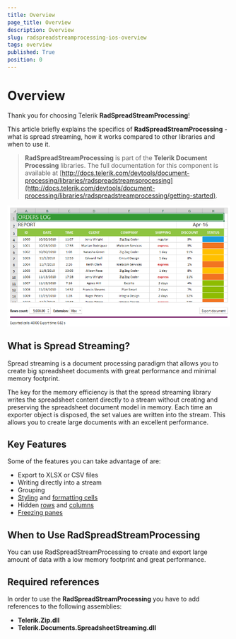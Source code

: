 ```yaml
---
title: Overview
page_title: Overview
description: Overview
slug: radspreadstreamprocessing-ios-overview
tags: overview
published: True
position: 0
---
```


# Overview

Thank you for choosing Telerik **RadSpreadStreamProcessing**!

This article briefly explains the specifics of **RadSpreadStreamProcessing** - what is spread streaming, how it works compared to other libraries and when to use it.


>**RadSpreadStreamProcessing** is part of the **Telerik Document Processing** libraries. The full documentation for this component is available at [http://docs.telerik.com/devtools/document-processing/libraries/radspreadstreamsprocessing](http://docs.telerik.com/devtools/document-processing/libraries/radspreadstreamprocessing/getting-started).



![](images/SpreadStreamProcessing-Overview_01.png)

## What is Spread Streaming?

Spread streaming is a document processing paradigm that allows you to create big spreadsheet documents with great performance and minimal memory footprint. 

The key for the memory efficiency is that the spread streaming library writes the spreadsheet content directly to a stream without creating and preserving the spreadsheet document model in memory. Each time an exporter object is disposed, the set values are written into the stream. This allows you to create large documents with an excellent performance.

## Key Features

Some of the features you can take advantage of are:

* Export to XLSX or CSV files
* Writing directly into a stream
* Grouping
* [Styling](http://docs.telerik.com/devtools/document-processing/libraries/radspreadstreamprocessing/features/cell-styles) and [formatting cells](http://docs.telerik.com/devtools/document-processing/libraries/radspreadstreamprocessing/model/cells#set-a-format)
* Hidden [rows](http://docs.telerik.com/devtools/document-processing/libraries/radspreadstreamprocessing/model/row) and [columns](http://docs.telerik.com/devtools/document-processing/libraries/radspreadstreamprocessing/model/column)
* [Freezing panes](http://docs.telerik.com/devtools/document-processing/libraries/radspreadstreamprocessing/features/worksheet-view-exporter#freeze-panes)

## When to Use RadSpreadStreamProcessing

You can use RadSpreadStreamProcessing to create and export large amount of data with a low memory footprint and great performance. 

## Required references

In order to use the __RadSpreadStreamProcessing__ you have to add references to the following assemblies:

- **Telerik.Zip.dll**
- **Telerik.Documents.SpreadsheetStreaming.dll**